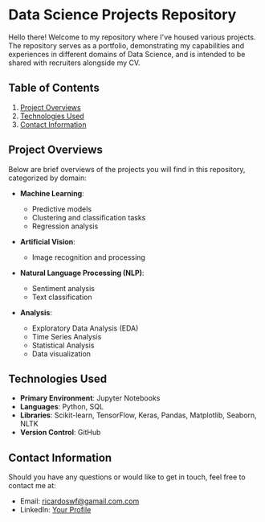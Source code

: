 # Data Science Projects Repository

Hello there! Welcome to my repository where I've housed various projects. The repository serves as a portfolio, demonstrating my capabilities and experiences in different domains of Data Science, and is intended to be shared with recruiters alongside my CV.

## Table of Contents

1. [Project Overviews](#project-overviews)
2. [Technologies Used](#technologies-used)
4. [Contact Information](#contact-information)

## Project Overviews

Below are brief overviews of the projects you will find in this repository, categorized by domain:

- **Machine Learning**: 
  - Predictive models
  - Clustering and classification tasks
  - Regression analysis
  
- **Artificial Vision**:
  - Image recognition and processing
  
- **Natural Language Processing (NLP)**:
  - Sentiment analysis
  - Text classification

- **Analysis**:
  - Exploratory Data Analysis (EDA)
  - Time Series Analysis
  - Statistical Analysis
  - Data visualization

## Technologies Used

- **Primary Environment**: Jupyter Notebooks
- **Languages**: Python, SQL
- **Libraries**: Scikit-learn, TensorFlow, Keras, Pandas, Matplotlib, Seaborn, NLTK
- **Version Control**: GitHub

## Contact Information
Should you have any questions or would like to get in touch, feel free to contact me at:

- Email: ricardoswf@gamail.com.com
- LinkedIn: [Your Profile](https://www.linkedin.com/in/ricardo-fajardo/)

